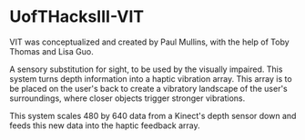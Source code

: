 # UofTHacksIII-VIT

VIT was conceptualized and created by Paul Mullins, with the help of Toby Thomas and Lisa Guo.

A sensory substitution for sight, to be used by the visually impaired. 
This system turns depth information into a haptic vibration array. This array is to be placed on the user's back to create a vibratory landscape of the user's surroundings, where closer objects trigger stronger vibrations.

This system scales 480 by 640 data from a Kinect's depth sensor down and feeds this new data into the haptic feedback array.
